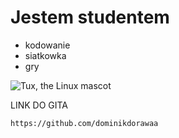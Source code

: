 # Jestem studentem 


- kodowanie
- siatkowka
- gry


![Tux, the Linux mascot](https://www.telekarma.pl/userfiles/images/aktualnosci/305464337-760x500.jpg)


LINK DO GITA

`https://github.com/dominikdorawaa`

